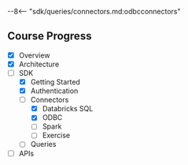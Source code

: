 --8<-- "sdk/queries/connectors.md:odbcconnectors"

## Course Progress
-   [X] Overview
-   [X] Architecture
-   [ ] SDK
    *   [X] Getting Started
    *   [X] Authentication
    *   [ ] Connectors
        +   [X] Databricks SQL
        +   [X] ODBC
        +   [ ] Spark
        +   [ ] Exercise
    *   [ ] Queries
-   [ ] APIs